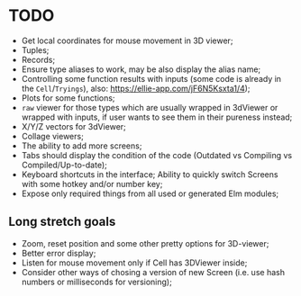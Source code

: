 # TODO

* Get local coordinates for mouse movement in 3D viewer;
* Tuples;
* Records;
* Ensure type aliases to work, may be also display the alias name;
* Controlling some function results with inputs (some code is already in the `Cell`/`Tryings`), also: https://ellie-app.com/jF6N5Ksxta1/4);
* Plots for some functions;
* `raw` viewer for those types which are usually wrapped in 3dViewer or wrapped with inputs, if user wants to see them in their pureness instead;
* X/Y/Z vectors for 3dViewer;
* Collage viewers;
* The ability to add more screens;
* Tabs should display the condition of the code (Outdated vs Compiling vs Compiled/Up-to-date);
* Keyboard shortcuts in the interface; Ability to quickly switch Screens with some hotkey and/or number key;
* Expose only required things from all used or generated Elm modules;

## Long stretch goals

* Zoom, reset position and some other pretty options for 3D-viewer;
* Better error display;
* Listen for mouse movement only if Cell has 3DViewer inside;
* Consider other ways of chosing a version of new Screen (i.e. use hash numbers or milliseconds for versioning);
